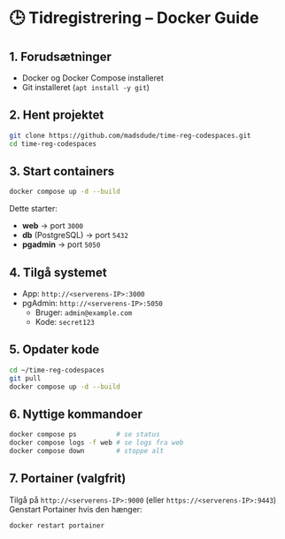 # 🕒 Tidregistrering – Docker Guide

## 1. Forudsætninger
- Docker og Docker Compose installeret  
- Git installeret (`apt install -y git`)

## 2. Hent projektet
```bash
git clone https://github.com/madsdude/time-reg-codespaces.git
cd time-reg-codespaces
```

## 3. Start containers
```bash
docker compose up -d --build
```

Dette starter:
- **web** → port `3000`  
- **db** (PostgreSQL) → port `5432`  
- **pgadmin** → port `5050`  

## 4. Tilgå systemet
- App: `http://<serverens-IP>:3000`  
- pgAdmin: `http://<serverens-IP>:5050`  
  - Bruger: `admin@example.com`  
  - Kode: `secret123`  

## 5. Opdater kode
```bash
cd ~/time-reg-codespaces
git pull
docker compose up -d --build
```

## 6. Nyttige kommandoer
```bash
docker compose ps          # se status
docker compose logs -f web # se logs fra web
docker compose down        # stoppe alt
```

## 7. Portainer (valgfrit)
Tilgå på `http://<serverens-IP>:9000` (eller `https://<serverens-IP>:9443`)  
Genstart Portainer hvis den hænger:  
```bash
docker restart portainer
```
